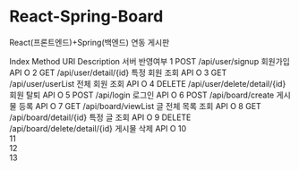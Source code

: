 # React-Spring-Board
React(프론트엔드)+Spring(백엔드) 연동 게시판


Index	Method	URI	Description	서버 반영여부
1	POST	/api/user/signup	회원가입 API	O
2	GET	/api/user/detail/{id}	특정 회원 조회 API	O
3	GET	/api/user/userList	전체 회원 조회 API	O
4	DELETE	/api/user/delete/detail/{id}	회원 탈퇴 API	O
5	POST	/api/login	로그인 API	O
6	POST	/api/board/create	게시물 등록 API	O
7	GET	/api/board/viewList	글 전체 목록 조회 API	O
8	GET	/api/board/detail/{id}	특정 글 조회 API	O
9	DELETE	/api/board/delete/detail/{id}	게시물 삭제 API 	O
10				
11				
12				
13				

